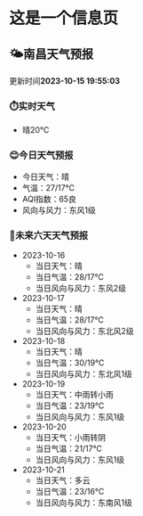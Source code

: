 # 这是一个信息页 
## 🌤️**南昌**天气预报
更新时间**2023-10-15 19:55:03**
### ⏱️实时天气
- 晴20℃
### 😊今日天气预报
- 今日天气：晴
- 气温：27/17℃
- AQI指数：65良
- 风向与风力：东风1级
### 🤩未来六天天气预报
- 2023-10-16
  - 当日天气：晴
  - 当日气温：28/17℃
  - 当日风向与风力：东风2级
- 2023-10-17
  - 当日天气：晴
  - 当日气温：28/17℃
  - 当日风向与风力：东北风2级
- 2023-10-18
  - 当日天气：晴
  - 当日气温：30/19℃
  - 当日风向与风力：东北风1级
- 2023-10-19
  - 当日天气：中雨转小雨
  - 当日气温：23/19℃
  - 当日风向与风力：东风1级
- 2023-10-20
  - 当日天气：小雨转阴
  - 当日气温：21/17℃
  - 当日风向与风力：东风1级
- 2023-10-21
  - 当日天气：多云
  - 当日气温：23/16℃
  - 当日风向与风力：东南风1级

